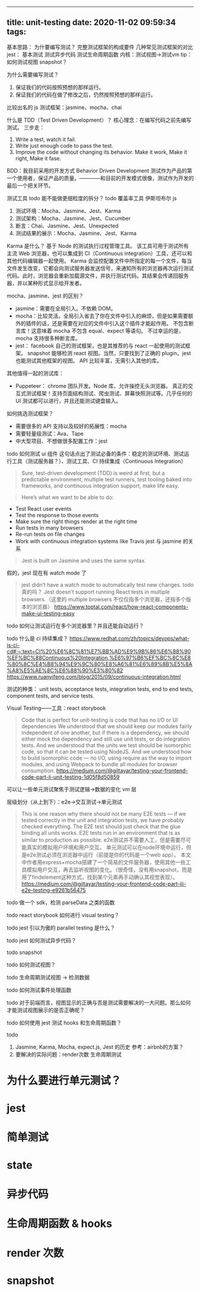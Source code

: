 
---
title: unit-testing
date: 2020-11-02 09:59:34
tags:
---
基本思路：
为什要编写测试？
完整测试框架的构成要件
几种常见测试框架的对比
jest：
    基本测试
    测试异步代码
    测试生命周期函数
    内核：测试视图->测试vm
tip：如何测试视图
    snapshot？

为什么需要编写测试？
1. 保证我们的代码按照预想的那样运行。
2. 保证我们的代码在做了修改之后，仍然按照预想的那样运行。

比较出名的 js 测试框架：jasmine、mocha、chai

什么是 TDD（Test Driven Development）？
核心理念：在编写代码之前先编写测试。
三步走：
1. Write a test, watch it fail.
2. Write just enough code to pass the test.
3. Improve the code without changing its behavior.
Make it work, Make it right, Make it fase.

BDD：我目前采用的开发方式
Behavior Driven Development
测试作为产品的第一个使用者，保证产品的质量。————和目前的开发模式很像，测试作为开发的最后一个把关环节。

测试工具
todo 能不能做更细粒度的拆分？
todo 覆盖率工具 伊斯坦布尔 js
1. 测试环境：Mocha、Jasmine、Jest、Karma
2. 测试架构：Mocha、Jasmine、Jest、Cucumber
3. 断言：Chai、Jasmine、Jest、Unexpected
4. 测试结果的展示：Mocha、Jasmine、Jest、Karma

Karma 是什么？
基于 Node 的测试执行过程管理工具。
该工具可用于测试所有主流 Web 浏览器，也可以集成到 CI（Continuous integration）工具，还可以和其他代码编辑器一起使用。
Karma 会监控配置文件中所指定的每一个文件，每当文件发生改变，它都会向测试服务器发送信号，来通知所有的浏览器再次运行测试代码。此时，浏览器会重新加载源文件，并执行测试代码。其结果会传递回服务器，并以某种形式显示给开发者。

mocha、jasmine、jest 的区别？
* jasmine：需要在全局引入。不依赖 DOM。
* mocha：比较灵活。全局引入省去了你在文件中引入的麻烦，但是如果需要额外的插件的话，还是需要在对应的文件中引入这个插件才能起作用。
不包含断言库！这意味着 mocha 不包含 equal、expect 等语句。
不过幸运的是，mocha 支持很多种断言库。
* jest：
facebook 自己的测试框架，也是其推荐的与 react 一起使用的测试框架。
snapshot 能够检测 react 视图。当然，只要找到了正确的 plugin，jest 也能测试其他框架的视图。
API 比较丰富，无需引入其他的库。

其他值得一起的测试库：
* Puppeteer：
chrome 团队开发。Node 库、允许操控无头浏览器。
真正的交互式测试框架！支持页面结构测试、爬虫测试、屏幕快照测试等。几乎任何的 UI 测试都可以进行，并且还能测试键盘输入。

如何挑选测试框架？
- 需要很多的 API 支持以及较好的拓展性：mocha
- 需要轻量级测试：Ava、Tape
- 中大型项目、不想做很多配置工作：jest

todo 如何测试 ui 组件
这句话点出了测试必备的条件：稳定的测试环境、测试运行工具（测试服务器？）、测试工具、CI 持续集成（Continuous Integration）
> Sure, test-driven development (TDD) is weird at first, but a predictable environment, multiple test runners, test tooling baked into frameworks, and continuous integration support, make life easy.

> Here’s what we want to be able to do:
- Test React user events
- Test the response to those events
- Make sure the right things render at the right time
- Run tests in many browsers
- Re-run tests on file changes
- Work with continuous integration systems like Travis
jest 与 jasmine 的关系
>  Jest is built on Jasmine and uses the same syntax.

假的，jest 现在有 watch mode 了
> jest didn’t have a watch mode to automatically test new changes.
todo 真的吗？
> Jest doesn’t support running React tests in multiple browsers.（这里的 multiple browsers 不仅仅指多个浏览器，还指多个版本的浏览器）
https://www.toptal.com/react/how-react-components-make-ui-testing-easy

todo 如何让测试运行在多个浏览器里？并且还能自动运行？

todo 什么是 ci 持续集成？
https://www.redhat.com/zh/topics/devops/what-is-ci-cd#:~:text=CI%20%E6%8C%81%E7%BB%AD%E9%9B%86%E6%88%90%EF%BC%88Continuous%20Integration,%E6%97%B6%EF%BC%8C%E8%80%8C%E4%B8%94%E9%9C%80%E8%A6%81%E6%89%8B%E5%8A%A8%E5%AE%8C%E6%88%90%E3%80%82
https://www.ruanyifeng.com/blog/2015/09/continuous-integration.html

测试的种类：
unit tests, acceptance tests, integration tests, end to end tests, component tests, and service tests.

Visual Testing——工具：react storybook

> Code that is perfect for unit-testing is code that has no I/O or UI dependencies
> We understood that we should keep our modules fairly independent of one another, but if there is a dependency, we should either mock the dependency and still use unit tests, or do integration tests.
> And we understood that the units we test should be isomorphic code, so that it can be tested using NodeJS. And we understood how to build isomorphic code — no I/O, using require as the way to import modules, and using Webpack to bundle all modules for browser consumption.
https://medium.com/@giltayar/testing-your-frontend-code-part-ii-unit-testing-1d05f8d50859

可以让一些单元测试聚焦于测试逻辑->数据的变化 vm 层

层级划分（从上到下）：e2e->交互测试->单元测试
> This is one reason why there should not be many E2E tests — if we tested correctly in the unit and integration tests, we have probably checked everything. The E2E test should just check that the glue binding all units works.
> E2E tests run in an environment that is as similar to production as possible.
e2e测试并不需要人工，但是需要尽可能真实的模拟用户环境和用户交互。
单元测试可以在node环境中运行，但是e2e测试必须在浏览器中运行（前提是你的代码是一个web app）。
本文中作者用express+mocha搭建了一个简易的文件服务器，使用其他一些工具模拟用户交互，再去监听视图的变化。（很奇怪，没有用snapshot，而是用了findelement这种方式，找到某个元素再手动确认其视觉表现）。
https://medium.com/@giltayar/testing-your-frontend-code-part-iii-e2e-testing-e9261b56475

todo 做一个 sdk，检测 parseData 之类的函数

todo react storybook 如何进行 visual testing？

todo jest 引以为傲的 parallel testing 是什么？

todo jest 如何测试异步代码？

todo snapshot

todo 如何测试视图？

todo 生命周期测试视图 -> 检测数据

todo 如何测试事件处理函数

todo 对于前端而言，视图显示的正确与否是测试需要解决的一大问题。那么如何才能测试视图展示的是否正确呢？

todo 如何使用 jest 测试 hooks 和生命周期函数？

todo
1. Jasmine, Karma, Mocha, expect.js, Jest 的历史
参考：airbnb的方案？
2. 要解决的实际问题：render次数  生命周期测试

# 为什么要进行单元测试？
# jest
# 简单测试
# state
# 异步代码
# 生命周期函数 & hooks
# render 次数
# snapshot